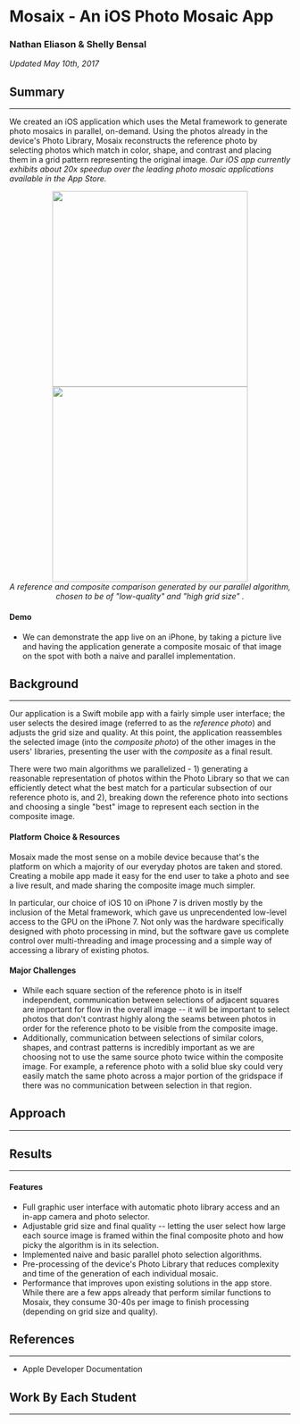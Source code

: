 # Mosaix - An iOS Photo Mosaic App
### Nathan Eliason & Shelly Bensal
<em>Updated May 10th, 2017</em>

## Summary
______

We created an iOS application which uses the Metal framework to generate photo mosaics in parallel, on-demand. Using the photos already in the device's Photo Library, Mosaix reconstructs the reference photo by selecting photos which match in color, shape, and contrast and placing them in a grid pattern representing the original image. _Our iOS app currently exhibits about 20x speedup over the leading photo mosaic applications available in the App Store._

<p align="center">
  <img width="350" src="https://hunt.blob.core.windows.net/web-images/parallel/dog.jpg">
  <img width="350" src="https://hunt.blob.core.windows.net/web-images/parallel/mosaic_dog.jpg"><br/>
  <em>A reference and composite comparison generated by our parallel algorithm, chosen to be of "low-quality" and "high grid size" .</em>
</p>

#### Demo
 - We can demonstrate the app live on an iPhone, by taking a picture live and having the application generate a composite mosaic of that image on the spot with both a naive and parallel implementation.

## Background 
______
Our application is a Swift mobile app with a fairly simple user interface; the user selects the desired image (referred to as the _reference photo_) and adjusts the grid size and quality. At this point, the application reassembles the selected image (into the _composite photo_) of the other images in the users' libraries, presenting the user with the _composite_ as a final result.

There were two main algorithms we parallelized - 1) generating a reasonable representation of photos within the Photo Library so that we can efficiently detect what the best match for a particular subsection of our reference photo is, and 2), breaking down the reference photo into sections and choosing a single "best" image to represent each section in the composite image.

<!---
TODO: [WEDS] Add more about our implementation here.  
-->

#### Platform Choice & Resources 

Mosaix made the most sense on a mobile device because that's the platform on which a majority of our everyday photos are taken and stored. Creating a mobile app made it easy for the end user to take a photo and see a live result, and made sharing the composite image much simpler. 

In particular, our choice of iOS 10 on iPhone 7 is driven mostly by the inclusion of the Metal framework, which gave us unprecendented low-level access to the GPU on the iPhone 7. Not only was the hardware specifically designed with photo processing in mind, but the software gave us complete control over multi-threading and image processing and a simple way of accessing a library of existing photos.

#### Major Challenges

<!---
TODO: [BEFORE WEDS] Rewrite to better address what we tried.
-->

 - While each square section of the reference photo is in itself independent, communication between selections of adjacent squares are important for flow in the overall image -- it will be important to select photos that don't contrast highly along the seams between photos in order for the reference photo to be visible from the composite image.
 - Additionally, communication between selections of similar colors, shapes, and contrast patterns is incredibly important as we are choosing not to use the same source photo twice within the composite image. For example, a reference photo with a solid blue sky could very easily match the same photo across a major portion of the gridspace if there was no communication between selection in that region.

## Approach 
______

<!---
TODO: [BEFORE WEDS] Rewrite to better address current approach.
-->
 
## Results
______

<!---
TODO: [BEFORE FRIDAY] Fill in.
-->

#### Features
 - Full graphic user interface with automatic photo library access and an in-app camera and photo selector.
 - Adjustable grid size and final quality -- letting the user select how large each source image is framed within the final composite photo and how picky the algorithm is in its selection.
 - Implemented naive and basic parallel photo selection algorithms.
 - Pre-processing of the device's Photo Library that reduces complexity and time of the generation of each individual mosaic.
 - Performance that improves upon existing solutions in the app store. While there are a few apps already that perform similar functions to Mosaix, they consume 30-40s per image to finish processing (depending on grid size and quality).

## References 
______
- Apple Developer Documentation 

<!---
TODO: [BEFORE FRIDAY] Fill in.
-->

## Work By Each Student 
______

<!---
TODO: [BEFORE FRIDAY] Fill in.
-->
